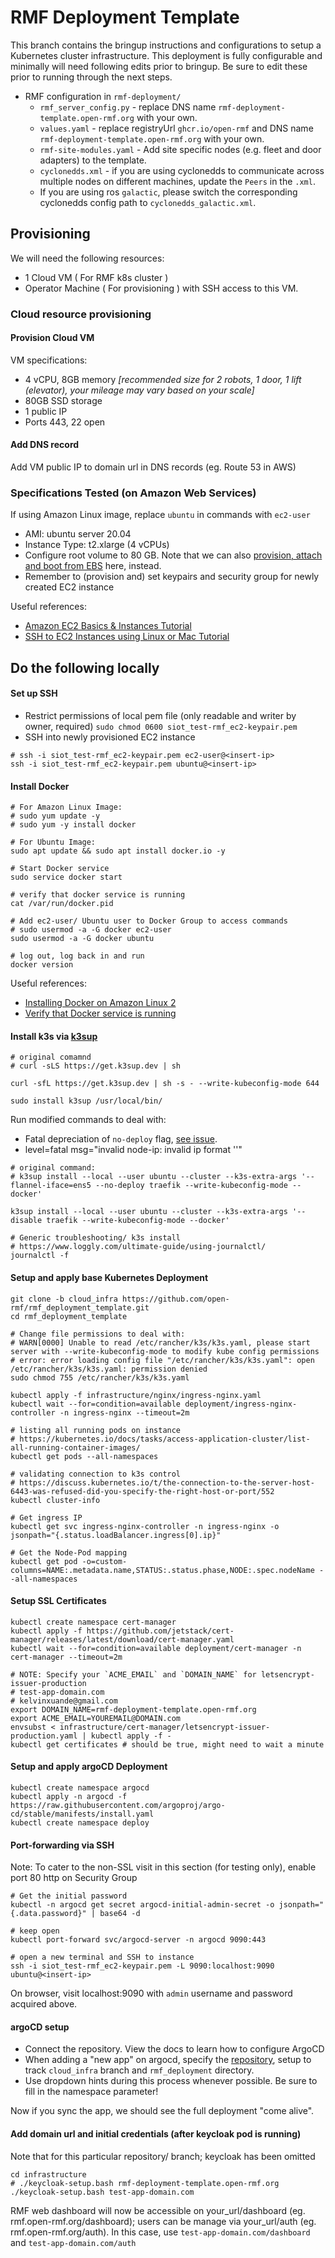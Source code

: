 # RMF Deployment Template
This branch contains the bringup instructions and configurations to setup a Kubernetes cluster infrastructure.
This deployment is fully configurable and minimally will need following edits prior to bringup. Be sure to edit these prior to running through the next steps.
- RMF configuration in `rmf-deployment/`
    - `rmf_server_config.py` - replace DNS name `rmf-deployment-template.open-rmf.org` with your own.
    - `values.yaml` - replace registryUrl `ghcr.io/open-rmf` and DNS name `rmf-deployment-template.open-rmf.org` with your own.
    - `rmf-site-modules.yaml` - Add site specific nodes (e.g. fleet and door adapters) to the template.
    - `cyclonedds.xml` - if you are using cyclonedds to communicate across multiple nodes on different machines, update the `Peers` in the `.xml`.
    - If you are using ros `galactic`, please switch the corresponding cyclonedds config path to `cyclonedds_galactic.xml`.

## Provisioning
We will need the following resources:
* 1 Cloud VM ( For RMF k8s cluster )
* Operator Machine ( For provisioning ) with SSH access to this VM.

### Cloud resource provisioning

#### Provision Cloud VM
VM specifications:
- 4 vCPU, 8GB memory _[recommended size for 2 robots, 1 door, 1 lift (elevator), your mileage may vary based on your scale]_
- 80GB SSD storage
- 1 public IP
- Ports 443, 22 open

#### Add DNS record
Add VM public IP to domain url in DNS records (eg. Route 53 in AWS)

### Specifications Tested (on Amazon Web Services)

If using Amazon Linux image, replace `ubuntu` in commands with `ec2-user`
- AMI: ubuntu server 20.04
- Instance Type: t2.xlarge (4 vCPUs)
- Configure root volume to 80 GB. Note that we can also [provision, attach and boot from EBS](https://www.youtube.com/watch?v=pKA46UVy874) here, instead.
- Remember to (provision and) set keypairs and security group for newly created EC2 instance

Useful references:
- [Amazon EC2 Basics & Instances Tutorial](https://www.youtube.com/watch?v=iHX-jtKIVNA)
- [SSH to EC2 Instances using Linux or Mac Tutorial](https://www.youtube.com/watch?v=8UqtMcX_kg0)

## Do the following locally

#### Set up SSH
- Restrict permissions of local pem file (only readable and writer by owner, required)
`sudo chmod 0600 siot_test-rmf_ec2-keypair.pem` 
- SSH into newly provisioned EC2 instance
```
# ssh -i siot_test-rmf_ec2-keypair.pem ec2-user@<insert-ip>
ssh -i siot_test-rmf_ec2-keypair.pem ubuntu@<insert-ip>
```

#### Install Docker
```
# For Amazon Linux Image:
# sudo yum update -y
# sudo yum -y install docker

# For Ubuntu Image:
sudo apt update && sudo apt install docker.io -y

# Start Docker service
sudo service docker start

# verify that docker service is running
cat /var/run/docker.pid

# Add ec2-user/ Ubuntu user to Docker Group to access commands
# sudo usermod -a -G docker ec2-user
sudo usermod -a -G docker ubuntu

# log out, log back in and run
docker version
```
Useful references:
- [Installing Docker on Amazon Linux 2](https://stackoverflow.com/questions/53918841/how-to-install-docker-on-amazon-linux2)
- [Verify that Docker service is running](https://www.howtogeek.com/devops/how-to-check-if-the-docker-daemon-or-a-container-is-running/#:~:text=Another%20way%20to%20check%20for,and%20ready%20for%20CLI%20connections)

#### Install k3s via [k3sup](https://github.com/alexellis/k3sup)
```
# original comamnd
# curl -sLS https://get.k3sup.dev | sh

curl -sfL https://get.k3sup.dev | sh -s - --write-kubeconfig-mode 644

sudo install k3sup /usr/local/bin/
```
Run modified commands to deal with:
- Fatal depreciation of `no-deploy` flag, [see issue](https://github.com/k3s-io/k3s/issues/1160).
- level=fatal msg="invalid node-ip: invalid ip format ''"
```
# original command:
# k3sup install --local --user ubuntu --cluster --k3s-extra-args '--flannel-iface=ens5 --no-deploy traefik --write-kubeconfig-mode --docker'

k3sup install --local --user ubuntu --cluster --k3s-extra-args '--disable traefik --write-kubeconfig-mode --docker'

# Generic troubleshooting/ k3s install
# https://www.loggly.com/ultimate-guide/using-journalctl/
journalctl -f
```

#### Setup and apply base Kubernetes Deployment
```
git clone -b cloud_infra https://github.com/open-rmf/rmf_deployment_template.git
cd rmf_deployment_template

# Change file permissions to deal with:
# WARN[0000] Unable to read /etc/rancher/k3s/k3s.yaml, please start server with --write-kubeconfig-mode to modify kube config permissions 
# error: error loading config file "/etc/rancher/k3s/k3s.yaml": open /etc/rancher/k3s/k3s.yaml: permission denied
sudo chmod 755 /etc/rancher/k3s/k3s.yaml

kubectl apply -f infrastructure/nginx/ingress-nginx.yaml
kubectl wait --for=condition=available deployment/ingress-nginx-controller -n ingress-nginx --timeout=2m

# listing all running pods on instance
# https://kubernetes.io/docs/tasks/access-application-cluster/list-all-running-container-images/
kubectl get pods --all-namespaces

# validating connection to k3s control
# https://discuss.kubernetes.io/t/the-connection-to-the-server-host-6443-was-refused-did-you-specify-the-right-host-or-port/552
kubectl cluster-info

# Get ingress IP
kubectl get svc ingress-nginx-controller -n ingress-nginx -o jsonpath="{.status.loadBalancer.ingress[0].ip}"

# Get the Node-Pod mapping
kubectl get pod -o=custom-columns=NAME:.metadata.name,STATUS:.status.phase,NODE:.spec.nodeName --all-namespaces
```

#### Setup SSL Certificates
```
kubectl create namespace cert-manager
kubectl apply -f https://github.com/jetstack/cert-manager/releases/latest/download/cert-manager.yaml
kubectl wait --for=condition=available deployment/cert-manager -n cert-manager --timeout=2m

# NOTE: Specify your `ACME_EMAIL` and `DOMAIN_NAME` for letsencrypt-issuer-production
# test-app-domain.com
# kelvinxuande@gmail.com
export DOMAIN_NAME=rmf-deployment-template.open-rmf.org
export ACME_EMAIL=YOUREMAIL@DOMAIN.com
envsubst < infrastructure/cert-manager/letsencrypt-issuer-production.yaml | kubectl apply -f -
kubectl get certificates # should be true, might need to wait a minute
```

#### Setup and apply argoCD Deployment
```
kubectl create namespace argocd
kubectl apply -n argocd -f https://raw.githubusercontent.com/argoproj/argo-cd/stable/manifests/install.yaml
kubectl create namespace deploy
```

#### Port-forwarding via SSH
Note: To cater to the non-SSL visit in this section (for testing only), enable port 80 http on Security Group
```
# Get the initial password
kubectl -n argocd get secret argocd-initial-admin-secret -o jsonpath="{.data.password}" | base64 -d

# keep open
kubectl port-forward svc/argocd-server -n argocd 9090:443

# open a new terminal and SSH to instance 
ssh -i siot_test-rmf_ec2-keypair.pem -L 9090:localhost:9090 ubuntu@<insert-ip>
```
On browser, visit localhost:9090 with `admin` username and password acquired above.

#### argoCD setup
- Connect the repository. View the docs to learn how to configure ArgoCD
- When adding a "new app" on argocd, specify the [repository](https://github.com/open-rmf/rmf_deployment_template.git), setup to track `cloud_infra` branch and `rmf_deployment` directory.
- Use dropdown hints during this process whenever possible. Be sure to fill in the namespace parameter!

Now if you sync the app, we should see the full deployment "come alive".

#### Add domain url and initial credentials (after keycloak pod is running)
Note that for this particular repository/ branch; keycloak has been omitted
```
cd infrastructure
# ./keycloak-setup.bash rmf-deployment-template.open-rmf.org
./keycloak-setup.bash test-app-domain.com
```
RMF web dashboard will now be accessible on your_url/dashboard (eg. rmf.open-rmf.org/dashboard); users can be manage via your_url/auth (eg. rmf.open-rmf.org/auth). In this case, use `test-app-domain.com/dashboard` and `test-app-domain.com/auth`
